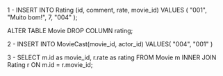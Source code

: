 1 - INSERT INTO Rating (id, comment, rate, movie_id) 
VALUES (
		"001",
    "Muito bom!",
    7,
		"004"
);

ALTER TABLE Movie DROP COLUMN rating;

2 - INSERT INTO MovieCast(movie_id, actor_id)
VALUES(
		"004",
    "001"
)

3 - SELECT m.id as movie_id, r.rate as rating FROM Movie m
INNER JOIN Rating r ON m.id = r.movie_id;